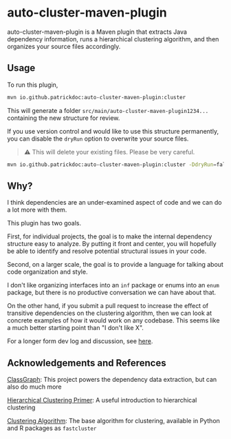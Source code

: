 # auto-cluster-maven-plugin

auto-cluster-maven-plugin is a Maven plugin that extracts Java dependency
information, runs a hierarchical clustering algorithm, and then organizes your
source files accordingly.

## Usage

To run this plugin,

```bash
mvn io.github.patrickdoc:auto-cluster-maven-plugin:cluster
```

This will generate a folder `src/main/auto-cluster-maven-plugin1234...`
containing the new structure for review.

If you use version control and would like to use this structure permanently, you
can disable the `dryRun` option to overwrite your source files.

> :warning: This will delete your existing files. Please be very careful.

```bash
mvn io.github.patrickdoc:auto-cluster-maven-plugin:cluster -DdryRun=false
```

## Why?

I think dependencies are an under-examined aspect of code and we can do a lot
more with them.

This plugin has two goals.

First, for individual projects, the goal is to make
the internal dependency structure easy to analyze. By putting it front and
center, you will hopefully be able to identify and resolve potential structural
issues in your code.

Second, on a larger scale, the goal is to provide a language for talking about
code organization and style.

I don't like organizing interfaces into an `inf` package or enums into an `enum`
package, but there is no productive conversation we can have about that.

On the other hand, if you submit a pull request to increase the effect of
transitive dependencies on the clustering algorithm, then we can look at
concrete examples of how it would work on any codebase. This seems like a much
better starting point than "I don't like X".

For a longer form dev log and discussion, see
[here](https://patrickdoc.github.io/dependencies.html).

## Acknowledgements and References

[ClassGraph](https://github.com/classgraph/classgraph): This project powers the
dependency data extraction, but can also do much more

[Hierarchical Clustering Primer](https://uc-r.github.io/hc_clustering): A useful
introduction to hierarchical clustering

[Clustering Algorithm](https://arxiv.org/pdf/1109.2378.pdf): The base algorithm
for clustering, available in Python and R packages as `fastcluster`
